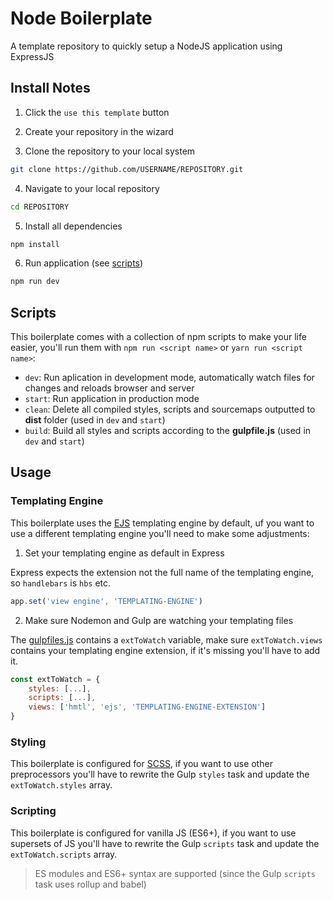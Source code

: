 # Node Boilerplate

A template repository to quickly setup a NodeJS application using ExpressJS

## Install Notes

1. Click the `use this template` button

2. Create your repository in the wizard

3. Clone the repository to your local system

```sh
git clone https://github.com/USERNAME/REPOSITORY.git
```

4. Navigate to your local repository

```sh
cd REPOSITORY
```

5. Install all dependencies

```sh
npm install
```

6. Run application (see [scripts](#scripts))

```sh
npm run dev
```

## Scripts

This boilerplate comes with a collection of npm scripts to make your life easier, you'll run them with `npm run <script name>` or `yarn run <script name>`:

* `dev`: Run aplication in development mode, automatically watch files for changes and reloads browser and server
* `start`: Run application in production mode
* `clean`: Delete all compiled styles, scripts and sourcemaps outputted to **dist** folder (used in `dev` and `start`)
* `build`: Build all styles and scripts according to the **gulpfile.js** (used in `dev` and `start`)

## Usage

### Templating Engine

This boilerplate uses the [EJS](https://ejs.co/) templating engine by default, uf you want to use a different templating engine you'll need to make some adjustments:

1. Set your templating engine as default in Express

Express expects the extension not the full name of the templating engine, so `handlebars` is `hbs` etc.

```js
app.set('view engine', 'TEMPLATING-ENGINE')
```

2. Make sure Nodemon and Gulp are watching your templating files

The [gulpfiles.js](https://github.com/WesselSmit/node-boilerplate/blob/documentation/gulpfile.js) contains a `extToWatch` variable, make sure `extToWatch.views` contains your templating engine extension, if it's missing you'll have to add it.

```js
const extToWatch = {
    styles: [...],
    scripts: [...],
    views: ['hmtl', 'ejs', 'TEMPLATING-ENGINE-EXTENSION']
}
```

### Styling

This boilerplate is configured for [SCSS](https://sass-lang.com/), if you want to use other preprocessors you'll have to rewrite the Gulp `styles` task and update the `extToWatch.styles` array.

### Scripting

This boilerplate is configured for vanilla JS (ES6+), if you want to use supersets of JS you'll have to rewrite the Gulp `scripts` task and update the `extToWatch.scripts` array.

>ES modules and ES6+ syntax are supported (since the Gulp `scripts` task uses rollup and babel)
